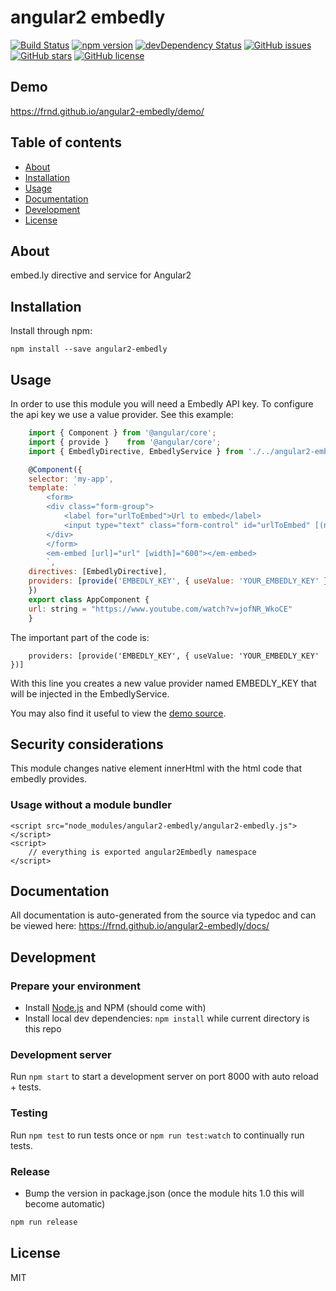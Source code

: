 # angular2 embedly
[![Build Status](https://travis-ci.org/frnd/angular2-embedly.svg?branch=master)](https://travis-ci.org/frnd/angular2-embedly)
[![npm version](https://badge.fury.io/js/angular2-embedly.svg)](http://badge.fury.io/js/angular2-embedly)
[![devDependency Status](https://david-dm.org/frnd/angular2-embedly/dev-status.svg)](https://david-dm.org/frnd/angular2-embedly#info=devDependencies)
[![GitHub issues](https://img.shields.io/github/issues/frnd/angular2-embedly.svg)](https://github.com/frnd/angular2-embedly/issues)
[![GitHub stars](https://img.shields.io/github/stars/frnd/angular2-embedly.svg)](https://github.com/frnd/angular2-embedly/stargazers)
[![GitHub license](https://img.shields.io/badge/license-MIT-blue.svg)](https://raw.githubusercontent.com/frnd/angular2-embedly/master/LICENSE)

## Demo
https://frnd.github.io/angular2-embedly/demo/

## Table of contents

- [About](#about)
- [Installation](#installation)
- [Usage](#usage)
- [Documentation](#documentation)
- [Development](#development)
- [License](#licence)

## About

embed.ly directive and service for Angular2

## Installation

Install through npm:
```
npm install --save angular2-embedly
```

## Usage

In order to use this module you will need a Embedly API key. To configure the api key 
we use a value provider. See this example:

```javascript
    import { Component } from '@angular/core';
    import { provide }    from '@angular/core';
    import { EmbedlyDirective, EmbedlyService } from './../angular2-embedly';

    @Component({
    selector: 'my-app',
    template: `
        <form>
        <div class="form-group">
            <label for="urlToEmbed">Url to embed</label>
            <input type="text" class="form-control" id="urlToEmbed" [(ngModel)]="url" placeholder="Paste an URL to embed...">
        </div>
        </form>
        <em-embed [url]="url" [width]="600"></em-embed>
        `,
    directives: [EmbedlyDirective],
    providers: [provide('EMBEDLY_KEY', { useValue: 'YOUR_EMBEDLY_KEY' })]
    })
    export class AppComponent {
    url: string = "https://www.youtube.com/watch?v=jofNR_WkoCE"
    }
```

The important part of the code is:

```
    providers: [provide('EMBEDLY_KEY', { useValue: 'YOUR_EMBEDLY_KEY' })]
```

With this line you creates a new value provider named EMBEDLY_KEY that will be injected in the EmbedlyService.

You may also find it useful to view the [demo source](https://github.com/frnd/angular2-embedly/blob/master/demo/demo.ts).

## Security considerations

This module changes native element innerHtml with the html code that embedly provides.

### Usage without a module bundler
```
<script src="node_modules/angular2-embedly/angular2-embedly.js"></script>
<script>
    // everything is exported angular2Embedly namespace
</script>
```

## Documentation
All documentation is auto-generated from the source via typedoc and can be viewed here:
https://frnd.github.io/angular2-embedly/docs/

## Development

### Prepare your environment
* Install [Node.js](http://nodejs.org/) and NPM (should come with)
* Install local dev dependencies: `npm install` while current directory is this repo

### Development server
Run `npm start` to start a development server on port 8000 with auto reload + tests. 

### Testing
Run `npm test` to run tests once or `npm run test:watch` to continually run tests.

### Release
* Bump the version in package.json (once the module hits 1.0 this will become automatic)
```bash
npm run release
```

## License

MIT
